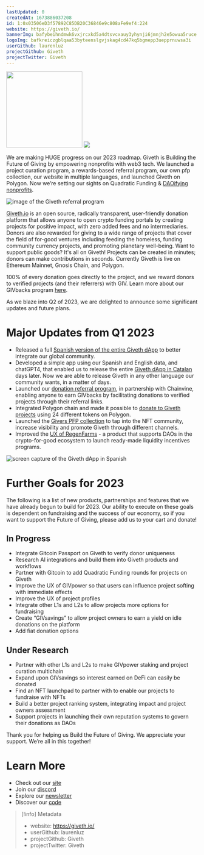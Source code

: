 ```yaml
---
lastUpdated: 0
createdAt: 1673886037208
id: 1:0x03506eD3f57892C85DB20C36846e9c808aFe9ef4:224
website: https://giveth.io/
bannerImg: bafybeihndmwk6vxjrcxkd5a4dtsvcxauy3yhynji6jmnjh2e5owua5ruce
logoImg: bafkreiczgblqaa53byteenslgvjskag4cd47kq5bgmepp3uepprnuwsa3i
userGithub: laurenluz
projectGithub: Giveth
projectTwitter: Giveth
---
```


<img style="width: 200px" src="https://ipfs-grants-stack.gitcoin.co/ipfs/bafkreiczgblqaa53byteenslgvjskag4cd47kq5bgmepp3uepprnuwsa3i">

<img src="https://ipfs-grants-stack.gitcoin.co/ipfs/bafybeihndmwk6vxjrcxkd5a4dtsvcxauy3yhynji6jmnjh2e5owua5ruce">

We are making HUGE progress on our 2023 roadmap. Giveth is Building the Future of Giving by empowering nonprofits with web3 tech. We launched a project curation program, a rewards-based referral program, our own pfp collection, our website in multiple languages, and launched Giveth on Polygon. Now we’re setting our sights on Quadratic Funding & [DAOifying nonprofits](https://medium.com/giveth/evolving-nonprofits-into-regen-economies-f8282f97f8d3).

![image of the Giveth referral program](https://user-images.githubusercontent.com/81351744/228494453-3c80b457-fe57-4f6f-b775-62297e323326.png)

[Giveth.io](https://giveth.io/) is an open source, radically transparent, user-friendly donation platform that allows anyone to open crypto funding portals by creating projects for positive impact, with zero added fees and no intermediaries. Donors are also rewarded for giving to a wide range of projects that cover the field of for-good ventures including feeding the homeless, funding community currency projects, and promoting planetary well-being. Want to support public goods? It's all on Giveth! Projects can be created in minutes; donors can make contributions in seconds. Currently Giveth is live on Ethereum Mainnet, Gnosis Chain, and Polygon.

100% of every donation goes directly to the project, and we reward donors to verified projects (and their referrers) with GIV. Learn more about our GIVbacks program [here](https://medium.com/giveth/what-if-giving-gave-back-using-web3-to-evolve-philanthropy-a8500b7636ce).

As we blaze into Q2 of 2023, we are delighted to announce some significant updates and future plans.

# Major Updates from Q1 2023
- Released a full [Spanish version of the entire Giveth dApp](https://giveth.io/es) to better integrate our global community.
- Developed a simple app using our Spanish and English data, and chatGPT4, that enabled us to release the entire [Giveth dApp in Catalan](https://giveth.io/ca) days later. Now we are able to release Giveth in any other language our community wants, in a matter of days.
- Launched our [donation referral program](https://giveth.io/referral), in partnership with Chainvine, enabling anyone to earn GIVbacks by facilitating donations to verified projects through their referral links.
- Integrated Polygon chain and made it possible to [donate to Giveth projects](https://giveth.io/donate/the-giveth-community-of-makers) using 24 different tokens on Polygon.
- Launched the [Givers PFP collection](https://giveth.io/nft) to tap into the NFT community, increase visibility and promote Giveth through different channels.
- Improved the [UX of RegenFarms](https://giveth.io/givfarm) - a product that supports DAOs in the crypto-for-good ecosystem to launch ready-made liquidity incentives programs.

![screen capture of the Giveth dApp in Spanish](https://i.imgur.com/GKavcQR.png)

# Further Goals for 2023

The following is a list of new products, partnerships and features that we have already begun to build for 2023. Our ability to execute on these goals is dependent on fundraising and the success of our economy, so if you want to support the Future of Giving, please add us to your cart and donate!

## In Progress
- Integrate Gitcoin Passport on Giveth to verify donor uniqueness
- Research AI integrations and build them into Giveth products and workflows
- Partner with Gitcoin to add Quadratic Funding rounds for projects on Giveth
- Improve the UX of GIVpower so that users can influence project softing with immediate effects
- Improve the UX of project profiles
- Integrate other L1s and L2s to allow projects more options for fundraising
- Create “GIVsavings” to allow project owners to earn a yield on idle donations on the platform
- Add fiat donation options

## Under Research
- Partner with other L1s and L2s to make GIVpower staking and project curation multichain
- Expand upon GIVsavings so interest earned on DeFi can easily be donated
- Find an NFT launchpad to partner with to enable our projects to fundraise with NFTs
- Build a better project ranking system, integrating impact and project owners assessment
- Support projects in launching their own reputation systems to govern their donations as DAOs

Thank you for helping us Build the Future of Giving. We appreciate your support. We’re all in this together!

# Learn More
- Check out our [site](https://giveth.io/)
- Join our [discord](https://discord.giveth.io)
- Explore our [newsletter](https://paragraph.xyz/@giveth)
- Discover our [code](https://github.com/giveth)


> [!info] Metadata
> * website: https://giveth.io/
> * userGithub: laurenluz
> * projectGithub: Giveth
> * projectTwitter: Giveth